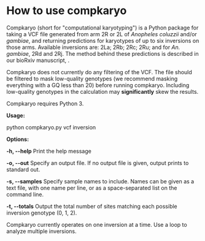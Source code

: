 # How to use compkaryo

Compkaryo (short for "computational karyotyping") is a Python package for taking a VCF file generated from arm 2R or 2L of _Anopheles coluzzii_ and/or _gambiae_, and returning predictions for karyotypes of up to six inversions on those arms. Available inversions are: 2La; 2Rb; 2Rc; 2Ru; and for _An. gambiae_, 2Rd and 2Rj. The method behind these predictions is described in our bioRxiv manuscript, <link>.

Compkaryo does not currently do any filtering of the VCF. The file should be filtered to mask low-quality genotypes (we recommend masking everything with a GQ less than 20) before running compkaryo. Including low-quality genotypes in the calculation may __significantly__ skew the results.

Compkaryo requires Python 3.

__Usage:__

python compkaryo.py vcf inversion

__Options:__

__-h, --help__      Print the help message

__-o, --out__      Specify an output file. If no output file is given, output prints to standard out.

__-s, --samples__   Specify sample names to include. Names can be given as a text file, with one name per line, or as a space-separated list on the command line.

__-t, --totals__    Output the total number of sites matching each possible inversion genotype (0, 1, 2).

 

Compkaryo currently operates on one inversion at a time. Use a loop to analyze multiple inversions.
